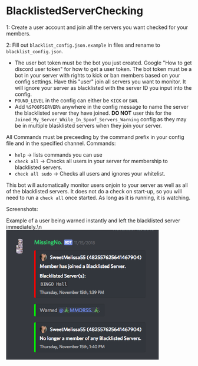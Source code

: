 # BlacklistedServerChecking

1: Create a user account and join all the servers you want checked for your members.

2: Fill out `blacklist_config.json.example` in files and rename to `blacklist_config.json`. 
- The user bot token must be the bot you just created. Google "How to get discord user token" for how to get a user token. The bot token must be a bot in your server with rights to kick or ban members based on your config settings. Have this "user" join all servers you want to monitor. It will ignore your server as blacklisted with the server ID you input into the config. 
- `POUND_LEVEL` in the config can either be `KICK` or `BAN`.
- Add `%SPOOFSERVER%` anywhere in the config message to name the server the blacklisted server they have joined. **DO NOT** user this for the `Joined_My_Server_While_In_Spoof_Servers_Warning` config as they may be in multiple blasklisted servers when they join your server. 

All Commands must be preceeding by the command prefix in your config file and in the specified channel.
Commands: 
- `help` -> lists commands you can use
- `check all` -> Checks all users in your server for membership to blacklisted servers.
- `check all sudo` -> Checks all users and ignores your whitelist.

This bot will automatically monitor users onjoin to your server as well as all of the blacklisted servers. It does not do a check on start-up, so you will need to run a `check all` once started. As long as it is running, it is watching. 

Screenshots:

Example of a user being warned instantly and left the blacklisted server immediately.\n
![Spoofer2](/files/Photo2.png)
